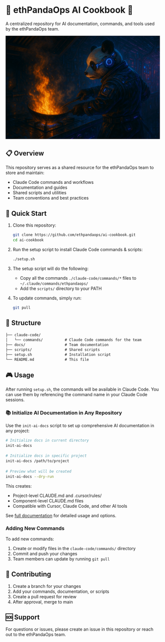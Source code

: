 # 🐼 ethPandaOps AI Cookbook 🍳

A centralized repository for AI documentation, commands, and tools used by the ethPandaOps team.

![image](./images/wok.png)

## 📋 Overview

This repository serves as a shared resource for the ethPandaOps team to store and maintain:
- Claude Code commands and workflows
- Documentation and guides
- Shared scripts and utilities
- Team conventions and best practices

## 🚀 Quick Start

1. Clone this repository:
   ```bash
   git clone https://github.com/ethpandaops/ai-cookbook.git
   cd ai-cookbook
   ```

2. Run the setup script to install Claude Code commands & scripts:
   ```bash
   ./setup.sh
   ```

3. The setup script will do the following:
    - Copy all the commands `./claude-code/commands/*` files to `~/.claude/commands/ethpandaops/`
    - Add the `scripts/` directory to your PATH
4. To update commands, simply run:
   ```bash
   git pull
   ```

## 📁 Structure

```
├── claude-code/
│   └── commands/          # Claude Code commands for the team
├── docs/                  # Team documentation
├── scripts/               # Shared scripts
├── setup.sh               # Installation script
└── README.md              # This file
```

## 🎮 Usage

After running `setup.sh`, the commands will be available in Claude Code. You can use them by referencing the command name in your Claude Code sessions.

### 📚 Initialize AI Documentation in Any Repository

Use the `init-ai-docs` script to set up comprehensive AI documentation in any project:

```bash
# Initialize docs in current directory
init-ai-docs

# Initialize docs in specific project
init-ai-docs /path/to/project

# Preview what will be created
init-ai-docs --dry-run
```

This creates:
- Project-level CLAUDE.md and .cursor/rules/
- Component-level CLAUDE.md files
- Compatible with Cursor, Claude Code, and other AI tools

See [full documentation](docs/init-ai-docs.md) for detailed usage and options.

### Adding New Commands

To add new commands:
1. Create or modify files in the `claude-code/commands/` directory
2. Commit and push your changes
3. Team members can update by running `git pull`

## 🤝 Contributing

1. Create a branch for your changes
2. Add your commands, documentation, or scripts
3. Create a pull request for review
4. After approval, merge to main

## 🆘 Support

For questions or issues, please create an issue in this repository or reach out to the ethPandaOps team.